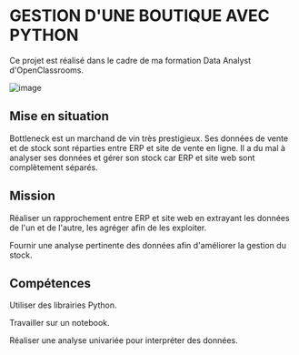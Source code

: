 # GESTION D'UNE BOUTIQUE AVEC PYTHON

Ce projet est réalisé dans le cadre de ma formation Data Analyst d'OpenClassrooms.


![image](https://github.com/user-attachments/assets/93aef86f-38b7-4f44-8db1-4a83b7863974)

## Mise en situation

Bottleneck est un marchand de vin très prestigieux. 
Ses données de vente et de stock sont réparties entre ERP et site de vente en ligne. 
Il a du mal à analyser ses données et gérer son stock car ERP et site web sont complètement séparés. 

## Mission

Réaliser un rapprochement entre ERP et site web en extrayant les données de l'un et de l'autre, les agréger afin de les exploiter. 

Fournir une analyse pertinente des données afin d'améliorer la gestion du stock.

## Compétences

Utiliser des librairies Python.

Travailler sur un notebook.

Réaliser une analyse univariée pour interpréter des données.


